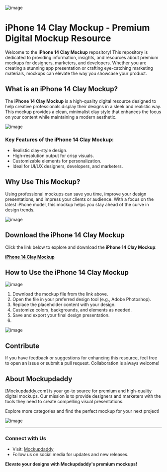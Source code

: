 ![image](https://github.com/user-attachments/assets/17631d89-e943-4fee-856f-8a7f34d47221)

# iPhone 14 Clay Mockup - Premium Digital Mockup Resource

Welcome to the **iPhone 14 Clay Mockup** repository! This repository is dedicated to providing information, insights, and resources about premium mockups for designers, marketers, and developers. Whether you are creating a stunning app presentation or crafting eye-catching marketing materials, mockups can elevate the way you showcase your product.

## What is an iPhone 14 Clay Mockup?

The **iPhone 14 Clay Mockup** is a high-quality digital resource designed to help creative professionals display their designs in a sleek and realistic way. This mockup provides a clean, minimalist clay style that enhances the focus on your content while maintaining a modern aesthetic.

![image](https://github.com/user-attachments/assets/58d800f8-af52-4eba-ba02-6a4c3ac02e9b)

### Key Features of the iPhone 14 Clay Mockup:
- Realistic clay-style design.
- High-resolution output for crisp visuals.
- Customizable elements for personalization.
- Ideal for UI/UX designers, developers, and marketers.

## Why Use This Mockup?
Using professional mockups can save you time, improve your design presentations, and impress your clients or audience. With a focus on the latest iPhone model, this mockup helps you stay ahead of the curve in design trends.

![image](https://github.com/user-attachments/assets/a5f2523b-04be-4772-9156-deafa3b1c00c)

## Download the iPhone 14 Clay Mockup

Click the link below to explore and download the **iPhone 14 Clay Mockup**:

[**iPhone 14 Clay Mockup**](https://www.mockupdaddy.com/download/iphone-14-clay-mockup)

## How to Use the iPhone 14 Clay Mockup

![image](https://github.com/user-attachments/assets/8f6f9a0d-37ac-47fe-a4ab-5ab528a385c8)

1. Download the mockup file from the link above.
2. Open the file in your preferred design tool (e.g., Adobe Photoshop).
3. Replace the placeholder content with your design.
4. Customize colors, backgrounds, and elements as needed.
5. Save and export your final design presentation.
6. 
![image](https://github.com/user-attachments/assets/45ebb9fb-b6ef-464a-ba4a-c05b8aa35c2c)

## Contribute
If you have feedback or suggestions for enhancing this resource, feel free to open an issue or submit a pull request. Collaboration is always welcome!

## About Mockupdaddy
[Mockupdaddy.com] is your go-to source for premium and high-quality digital mockups. Our mission is to provide designers and marketers with the tools they need to create compelling visual presentations.

Explore more categories and find the perfect mockup for your next project!

![image](https://github.com/user-attachments/assets/5453080e-e903-4d45-a8c1-711f7e159552)

---

### Connect with Us
- Visit: [Mockupdaddy](https://www.mockupdaddy.com)
- Follow us on social media for updates and new releases.

**Elevate your designs with Mockupdaddy's premium mockups!**
